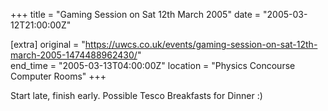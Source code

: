 +++
title = "Gaming Session on Sat 12th March 2005"
date = "2005-03-12T21:00:00Z"

[extra]
original = "https://uwcs.co.uk/events/gaming-session-on-sat-12th-march-2005-1474488962430/"    
end_time = "2005-03-13T04:00:00Z"
location = "Physics Concourse Computer Rooms"
+++

Start late, finish early.  Possible Tesco Breakfasts for Dinner :)

